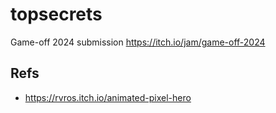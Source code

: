 # topsecrets

Game-off 2024 submission https://itch.io/jam/game-off-2024

## Refs

* https://rvros.itch.io/animated-pixel-hero
